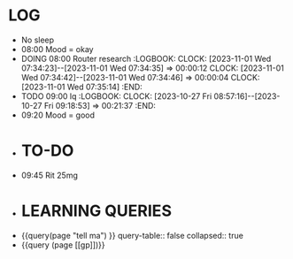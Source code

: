# LOG
- No sleep
- 08:00 Mood = okay
- DOING 08:00 Router research
  :LOGBOOK:
  CLOCK: [2023-11-01 Wed 07:34:23]--[2023-11-01 Wed 07:34:35] =>  00:00:12
  CLOCK: [2023-11-01 Wed 07:34:42]--[2023-11-01 Wed 07:34:46] =>  00:00:04
  CLOCK: [2023-11-01 Wed 07:35:14]
  :END:
- TODO 09:00 lq
  :LOGBOOK:
  CLOCK: [2023-10-27 Fri 08:57:16]--[2023-10-27 Fri 09:18:53] =>  00:21:37
  :END:
- 09:20 Mood = good
- # TO-DO
- 09:45 Rit 25mg
- # LEARNING QUERIES
- {{query(page "tell ma") }}
  query-table:: false
  collapsed:: true
- {{query (page [[gp]])}}